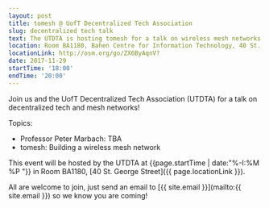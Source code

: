 ```yaml
---
layout: post
title: tomesh @ UofT Decentralized Tech Association
slug: decentralized tech talk
text: The UTDTA is hosting tomesh for a talk on wireless mesh networks.
location: Room BA1180, Bahen Centre for Information Technology, 40 St. George St  
locationLink: http://osm.org/go/ZX6ByAqnV?
date: 2017-11-29
startTime: '18:00'
endTime: '20:00'
---
```


Join us and the UofT Decentralized Tech Association (UTDTA) for a talk on decentralized tech and mesh networks!

Topics:

- Professor Peter Marbach: TBA
- tomesh: Building a wireless mesh network

This event will be hosted by the UTDTA at {{page.startTime | date:"%-I:%M %P "}} in Room BA1180, [40 St. George Street]({{ page.locationLink }}).  

All are welcome to join, just send an email to [{{ site.email }}](mailto:{{ site.email }}) so we know you are coming!
